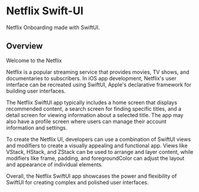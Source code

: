 #  Netflix Swift-UI

Netflix Onboarding made with SwiftUI.

## Overview

Welcome to the Netflix 

Netflix is a popular streaming service that provides movies, TV shows, and documentaries to subscribers. In iOS app development,
 Netflix's user interface can be recreated using SwiftUI, Apple's declarative framework for building user interfaces.

The Netflix SwiftUI app typically includes a home screen that displays recommended content, a search screen for finding specific titles,
and a detail screen for viewing information about a selected title. The app may also have a profile screen where users can manage their
account information and settings.

To create the Netflix UI, developers can use a combination of SwiftUI views and modifiers to create a visually appealing and functional
app. Views like VStack, HStack, and ZStack can be used to arrange and layer content, while modifiers like frame, padding, and
foregroundColor can adjust the layout and appearance of individual elements.

Overall, the Netflix SwiftUI app showcases the power and flexibility of SwiftUI for creating complex and polished user interfaces.
